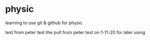 # physic
learning to use git & github for physic

test from peter
test the pull from peter
test on 1-11-20 for later using
